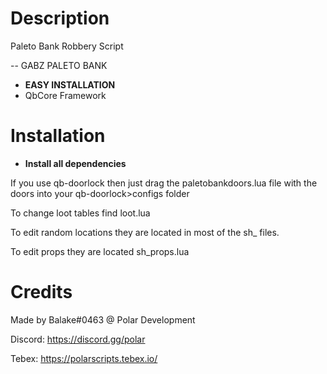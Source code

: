 # Description
Paleto Bank Robbery Script

-- GABZ PALETO BANK

* **EASY INSTALLATION**
* QbCore Framework

# Installation

* **Install all dependencies**


If you use qb-doorlock then just drag the paletobankdoors.lua file with the doors into your qb-doorlock>configs folder

To change loot tables find loot.lua

To edit random locations they are located in most of the sh_ files. 

To edit props they are located sh_props.lua



# Credits
Made by Balake#0463 @ Polar Development

Discord: https://discord.gg/polar

Tebex: https://polarscripts.tebex.io/